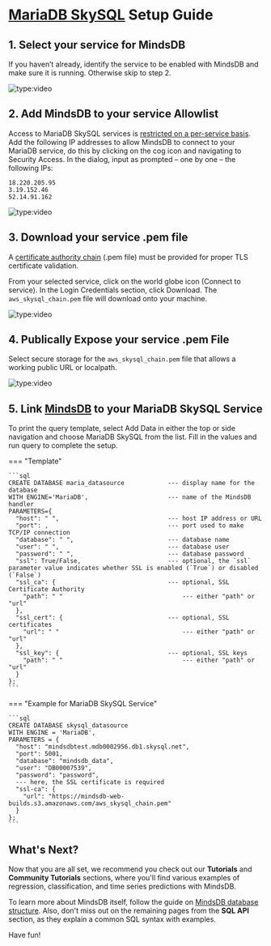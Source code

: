 
# [MariaDB SkySQL](https://cloud.MariaDB.com/) Setup Guide

## 1. Select your service for MindsDB

If you haven’t already, identify the service to be enabled with MindsDB and make sure it is running. Otherwise skip to step 2.

![type:video](https://youtube.com/embed/XLJ7xD9BRu8)

## 2. Add MindsDB to your service Allowlist

Access to MariaDB SkySQL services is [restricted on a per-service basis](https://mariadb.com/products/skysql/docs/security/firewalls/ip-allowlist-services/).
Add the following IP addresses to allow MindsDB to connect to your MariaDB service, do this by clicking on the cog icon and navigating to Security Access. In the dialog, input as prompted – one by one – the following IPs:

```
18.220.205.95
3.19.152.46
52.14.91.162
```

![type:video](https://youtube.com/embed/zaUM5kw8vJs)

## 3. Download your service .pem file

A [certificate authority chain](https://mariadb.com/products/skysql/docs/connect/connection-parameters-portal/#certificate-authority-chain) (.pem file) must be provided for proper TLS certificate validation.

From your selected service, click on the world globe icon (Connect to service). In the Login Credentials section, click Download. The `aws_skysql_chain.pem` file will download onto your machine.

![type:video](https://youtube.com/embed/tBCrPSPHKds)

## 4. Publically Expose your service .pem File

Select secure storage for the `aws_skysql_chain.pem` file that allows a working public URL or localpath.

![type:video](https://youtube.com/embed/nCPvBmnV7as)

## 5. Link [MindsDB](https://cloud.mindsdb.com) to your MariaDB SkySQL Service

To print the query template, select Add Data in either the top or side navigation and choose MariaDB SkySQL from the list. Fill in the values and run query to complete the setup.

=== "Template"

    ```sql
    CREATE DATABASE maria_datasource            --- display name for the database
    WITH ENGINE='MariaDB',                      --- name of the MindsDB handler
    PARAMETERS={
      "host": " ",                              --- host IP address or URL
      "port": ,                                 --- port used to make TCP/IP connection
      "database": " ",                          --- database name
      "user": " ",                              --- database user
      "password": " ",                          --- database password
      "ssl": True/False,                        --- optional, the `ssl` parameter value indicates whether SSL is enabled (`True`) or disabled (`False`)
      "ssl_ca": {                               --- optional, SSL Certificate Authority
        "path": " "                                 --- either "path" or "url"
      },
      "ssl_cert": {                             --- optional, SSL certificates
        "url": " "                                  --- either "path" or "url"
      },
      "ssl_key": {                              --- optional, SSL keys
        "path": " "                                 --- either "path" or "url"
      }
    };
    ```

=== "Example for MariaDB SkySQL Service"

    ```sql
    CREATE DATABASE skysql_datasource
    WITH ENGINE = 'MariaDB',
    PARAMETERS = {
      "host": "mindsdbtest.mdb0002956.db1.skysql.net",
      "port": 5001,
      "database": "mindsdb_data",
      "user": "DB00007539",
      "password": "password",
      --- here, the SSL certificate is required
      "ssl-ca": {
        "url": "https://mindsdb-web-builds.s3.amazonaws.com/aws_skysql_chain.pem"
      }
    };
    ```

## What's Next?

Now that you are all set, we recommend you check out our **Tutorials** and **Community Tutorials** sections, where you'll find various examples of regression, classification, and time series predictions with MindsDB.

To learn more about MindsDB itself, follow the guide on [MindsDB database structure](/sql/table-structure/). Also, don't miss out on the remaining pages from the **SQL API** section, as they explain a common SQL syntax with examples.

Have fun!
